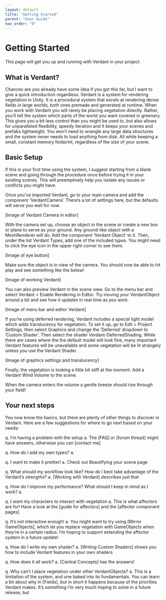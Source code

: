 ```yaml
---
layout: default
title: "Getting Started"
parent: "User Guide"
nav_order: "0"
---
```


# Getting Started

This page will get you up and running with Verdant in your project.

## What is Verdant?

Chances are you already have some idea if you got this far, but I want to give a quick introduction regardless. Verdant is a system for rendering vegetation in Unity. It is a procedural system that excels at rendering dense fields in large worlds, both ones premade and generated at runtime. When you work with Verdant you will rarely be placing vegetation directly. Rather, you’ll tell the system which parts of the world you want covered in greenery. This gives you a bit less control than you might be used to, but also allows for unparalleled flexibility, speedy iteration and it keeps your scenes and prefabs lightweight. You won’t need to wrangle any large data structures and the system never needs to load anything from disk. All while keeping a small, constant memory footprint, regardless of the size of your scene.

## Basic Setup

If this is your first time using the system, I suggest starting  from a blank scene and going through the procedure once before trying it in your existing scenes. This will preemptively help you isolate any issues or conflicts you might have.

Once you’ve imported Verdant, go to your main camera and add the component ’VerdantCamera’. There’s a lot of settings here, but the defaults will serve you well for now.

[Image of Verdant Camera in editor]

With the camera set up, choose an object in the scene or create a new box or plane to serve as your ground. Any ground-like object with a MeshRenderer will do. Add the component ’Verdant Object’ to it. Then, under the list Verdant Types, add one of the included types. You might need to click the eye icon in the upper right corner to see them.

[Image of eye button]

Make sure the object is in view of the camera. You should now be able to hit play and see something like the below!

[Image of working Verdant]

You can also preview Verdant in the scene view. Go to the menu bar and select Verdant > Enable Rendering in Editor. Try moving your VerdantObject around a bit and see how it updates in real time as you work. 

[Image of menu bar and editor Verdant]

If you’re using deferred rendering, Verdant includes a special light model which adds translucency for vegetation. To set it up, go to Edit > Project Settings, then select Graphics and change the ’Deferred’ dropdown to ’Custom Shader’. Then select the shader Verdant-DeferredShading. While there are cases where the the default model will look fine, many important Verdant features will be unavailable and some vegetation will be lit strangely unless you use the Verdant Shader.

[Image of graphics settings and translucency]

Finally, the vegetation is looking a little bit stiff at the moment. Add a Verdant Wind Volume to the scene.

When the camera enters the volume a gentle breeze should rise through your field!  

## Your next steps

You now know the basics, but there are plenty of other things to discover in Verdant. Here are a few suggestions for where to go next based on your needs:

q. I’m having a problem with the setup
a. The [FAQ] or [forum thread] might have answers, otherwise you can [contact me]

q. How do I add my own types?
a. 

q. I want to make it prettier!
a. Check out Beautifying your scene page

q. What should my workflow look like? How do I best take advantage of the Verdant’s strengths?
a. [Working with Verdant] describes just that

q. How do I improve my performance? What should I keep in mind as I work?
a. 

q. I want my characters to interact with vegetation
a. This is what affectors are for! Have a look at the [guide for affectors] and the [affector component pages]

q. It’s not interactive enough!
a. You might want to try using [Mirror GameObjects], which let you replace vegetation with GameObjects when they’re in a certain radius. I’m hoping to support extending the affector system in a future update!

q. How do I write my own shader?
a. [Writing Custom Shaders] shows you how to include Verdant features in your own shaders

q. How does it all work?
a. [Central Concepts] has the answers!

q. Why can’t I place vegetation under other VerdantObjects?
a. This is a limitation of the system, and one baked into its fundamentals. You can learn a bit about why in [Fields], but in short it happens because of the priorities Verdant makes. It’s something I’m very much hoping to solve in a future release, but 